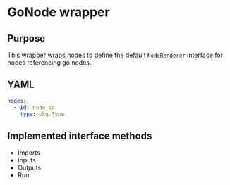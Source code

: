 # GoNode wrapper

## Purpose
This wrapper wraps nodes to define the default `NodeRenderer` interface for nodes referencing go nodes.

## YAML
```yaml
nodes:
  - id: node_id
    type: pkg.Type
```

## Implemented interface methods
- Imports
- Inputs
- Outputs
- Run

